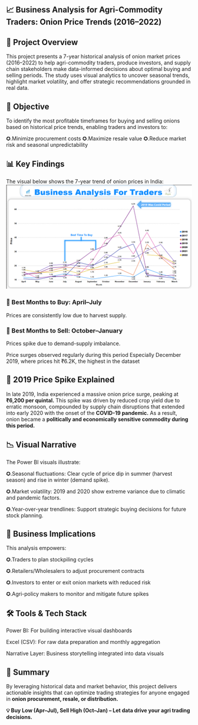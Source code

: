 ## 📈 Business Analysis for Agri-Commodity Traders: Onion Price Trends (2016–2022)

## 🧾 Project Overview
This project presents a 7-year historical analysis of onion market prices (2016–2022) to help agri-commodity traders, produce investors, and supply chain stakeholders make data-informed decisions about optimal buying and selling periods. The study uses visual analytics to uncover seasonal trends, highlight market volatility, and offer strategic recommendations grounded in real data.

## 🎯 Objective
To identify the most profitable timeframes for buying and selling onions based on historical price trends, enabling traders and investors to:

✪.Minimize procurement costs
✪.Maximize resale value
✪.Reduce market risk and seasonal unpredictability

## 📊 Key Findings

The visual below shows the 7-year trend of onion prices in India:
![Onion Price Trend Chart](https://github.com/suga1424/Businesss-Analysis-For-Traders-/blob/main/Screenshot%202025-07-06%20172655.png?raw=true)

### 🔻 Best Months to Buy: April–July
Prices are consistently low due to harvest supply.

### 🔺 Best Months to Sell: October–January
Prices spike due to demand-supply imbalance.

Price surges observed regularly during this period
Especially December 2019, where prices hit ₹6.2K, the highest in the dataset

## 📌 2019 Price Spike Explained
In late 2019, India experienced a massive onion price surge, peaking at **₹6,200 per quintal.** This spike was driven by reduced crop yield due to erratic monsoon, compounded by supply chain disruptions that extended into early 2020 with the onset of the **COVID-19 pandemic.** As a result, onion became a **politically and economically sensitive commodity during this period.**

## 📉 Visual Narrative
The Power BI visuals illustrate:

✪.Seasonal fluctuations: Clear cycle of price dip in summer (harvest season) and rise in winter (demand spike).

✪.Market volatility: 2019 and 2020 show extreme variance due to climatic and pandemic factors.

✪.Year-over-year trendlines: Support strategic buying decisions for future stock planning.

## 🧠 Business Implications

This analysis empowers:

✪.Traders to plan stockpiling cycles

✪.Retailers/Wholesalers to adjust procurement contracts

✪.Investors to enter or exit onion markets with reduced risk

✪.Agri-policy makers to monitor and mitigate future spikes

## 🛠️ Tools & Tech Stack
Power BI: For building interactive visual dashboards

Excel (CSV): For raw data preparation and monthly aggregation

Narrative Layer: Business storytelling integrated into data visuals

## 📌 Summary
By leveraging historical data and market behavior, this project delivers actionable insights that can optimize trading strategies for anyone engaged in **onion procurement, resale, or distribution.**

   **💡 Buy Low (Apr–Jul), Sell High (Oct–Jan) – Let data drive your agri trading decisions.**

